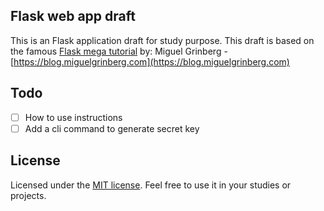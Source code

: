 ## Flask web app draft

This is an Flask application draft for study purpose. This draft is based on the famous [Flask mega tutorial](https://blog.miguelgrinberg.com/post/the-flask-mega-tutorial-part-i-hello-world) by: Miguel Grinberg - [https://blog.miguelgrinberg.com](https://blog.miguelgrinberg.com)

## Todo

-   [ ] How to use instructions
-   [ ] Add a cli command to generate secret key

## License

Licensed under the [MIT license](LICENSE). Feel free to use it in your studies or projects.
